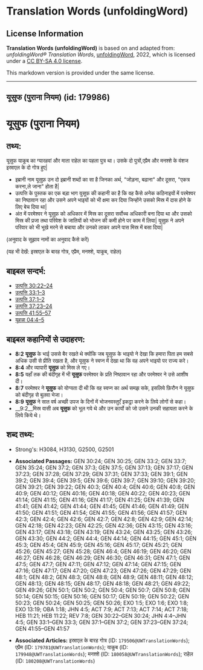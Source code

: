 # Translation Words (unfoldingWord)

## License Information

**Translation Words (unfoldingWord)** is based on and adapted from: _unfoldingWord® Translation Words_, [unfoldingWord](https://unfoldingword.org/utw), 2022, which is licensed under a [CC BY-SA 4.0 license](https://creativecommons.org/licenses/by-sa/4.0/legalcode.en).

This markdown version is provided under the same license.



--------------------------------

## यूसुफ (पुराना नियम) (id: 179986)

यूसुफ (पुराना नियम)
===================

तथ्य:
-----

यूसुफ याकूब का ग्यारहवां और माता राहेल का पहला पुत्र था। उसके दो पुत्रों,एप्रैम और मनश्शे के वंशज इस्राएल के दो गोत्र हुए\|

* इब्रानी नाम यूसुफ़ उन दो इब्रानी शब्दों का सा है जिनका अर्थ, "जोड़ना, बढाना" और दूसरा, "एकत्र करना,ले जाना" होता है\|
* उत्पत्ति के पुस्तक का एक बड़ा भाग युसूफ की कहानी का है कि वह कैसे अनेक कठिनाइयों में परमेश्वर का निष्ठावान रहा और उसने अपने भाइयों को भी क्षमा कर दिया जिन्होंने उसको मिस्र में दास होने के लिए बेच दिया था\|
* अंत में परमेश्वर ने यूसुफ़ को अधिकार में मिस्र का दूसरा सर्वोच्च अधिकारी बना दिया था और उसको मिस्र की प्रजा तथा परिवेश के जातियों को भोजन की कमी होने पर काम में लिया\| यूसुफ़ ने अपने परिवार को भी भूखे मरने से बचाया और उनको लाकर अपने पास मिस्र में बसा दिया\|

(अनुवाद के सुझाव नामों का अनुवाद कैसे करें)

(यह भी देखें: इस्राएल के बारह गोत्र, एप्रैम, मनश्शे, याकूब, राहेल)

बाइबल सन्दर्भ:
--------------

* [उत्पत्ति 30:22–24](https://ref.ly/Gen30:22-Gen30:24)
* [उत्पत्ति 33:1–3](https://ref.ly/Gen33:1-Gen33:3)
* [उत्पत्ति 37:1–2](https://ref.ly/Gen37:1-Gen37:2)
* [उत्पत्ति 37:23–24](https://ref.ly/Gen37:23-Gen37:24)
* [उत्पत्ति 41:55–57](https://ref.ly/Gen41:55-Gen41:57)
* [यूहन्ना 04:4–5](https://ref.ly/John4:4-John4:5)

बाइबल कहानियों से उदाहरण:
-------------------------

* **8:2** **यूसुफ** के भाई उससे बैर रखते थे क्योंकि जब यूसुफ के भाइयो ने देखा कि हमारा पिता हम सबसे अधिक उसी से प्रीति रखता है, और यूसुफ ने स्वप्न में देखा था कि वह अपने भाइयो पर राज्य करे।
* **8:4** और व्यापारी **यूसुफ** को मिस्र ले गए।
* **8:5** यहाँ तक की बंदीगृह में भी **यूसुफ** परमेश्वर के प्रति निष्ठावान रहा और परमेश्वर ने उसे आशीष दी।
* **8:7** परमेश्वर ने **यूसुफ** को योग्यता दी थी कि वह स्वप्न का अर्थ समझ सके, इसलिये फ़िरौन ने यूसुफ को बंदीगृह से बुलवा भेजा।
* **8:9** **यूसुफ** ने सात वर्ष अच्छी उपज के दिनों में भोजनवस्तुएँ इकट्ठा करने के लिये लोगों से कहा।
* \_\_9:2\_\_मिस्र वासी अब **यूसुफ** को भूल गये थे और उन कार्यो को जो उसने उनकी सहायता करने के लिये किये थे।

शब्द तथ्य:
----------

* Strong's: H3084, H3130, G2500, G2501

* **Associated Passages:** GEN 30:24; GEN 30:25; GEN 33:2; GEN 33:7; GEN 35:24; GEN 37:2; GEN 37:3; GEN 37:5; GEN 37:13; GEN 37:17; GEN 37:23; GEN 37:28; GEN 37:29; GEN 37:31; GEN 37:33; GEN 39:1; GEN 39:2; GEN 39:4; GEN 39:5; GEN 39:6; GEN 39:7; GEN 39:10; GEN 39:20; GEN 39:21; GEN 39:22; GEN 40:3; GEN 40:4; GEN 40:6; GEN 40:8; GEN 40:9; GEN 40:12; GEN 40:16; GEN 40:18; GEN 40:22; GEN 40:23; GEN 41:14; GEN 41:15; GEN 41:16; GEN 41:17; GEN 41:25; GEN 41:39; GEN 41:41; GEN 41:42; GEN 41:44; GEN 41:45; GEN 41:46; GEN 41:49; GEN 41:50; GEN 41:51; GEN 41:54; GEN 41:55; GEN 41:56; GEN 41:57; GEN 42:3; GEN 42:4; GEN 42:6; GEN 42:7; GEN 42:8; GEN 42:9; GEN 42:14; GEN 42:18; GEN 42:23; GEN 42:25; GEN 42:36; GEN 43:15; GEN 43:16; GEN 43:17; GEN 43:18; GEN 43:19; GEN 43:24; GEN 43:25; GEN 43:26; GEN 43:30; GEN 44:2; GEN 44:4; GEN 44:14; GEN 44:15; GEN 45:1; GEN 45:3; GEN 45:4; GEN 45:9; GEN 45:16; GEN 45:17; GEN 45:21; GEN 45:26; GEN 45:27; GEN 45:28; GEN 46:4; GEN 46:19; GEN 46:20; GEN 46:27; GEN 46:28; GEN 46:29; GEN 46:30; GEN 46:31; GEN 47:1; GEN 47:5; GEN 47:7; GEN 47:11; GEN 47:12; GEN 47:14; GEN 47:15; GEN 47:16; GEN 47:17; GEN 47:20; GEN 47:23; GEN 47:26; GEN 47:29; GEN 48:1; GEN 48:2; GEN 48:3; GEN 48:8; GEN 48:9; GEN 48:11; GEN 48:12; GEN 48:13; GEN 48:15; GEN 48:17; GEN 48:18; GEN 48:21; GEN 49:22; GEN 49:26; GEN 50:1; GEN 50:2; GEN 50:4; GEN 50:7; GEN 50:8; GEN 50:14; GEN 50:15; GEN 50:16; GEN 50:17; GEN 50:19; GEN 50:22; GEN 50:23; GEN 50:24; GEN 50:25; GEN 50:26; EXO 1:5; EXO 1:6; EXO 1:8; EXO 13:19; OBA 1:18; JHN 4:5; ACT 7:9; ACT 7:13; ACT 7:14; ACT 7:18; HEB 11:21; HEB 11:22; REV 7:8; GEN 30:22–GEN 30:24; JHN 4:4–JHN 4:5; GEN 33:1–GEN 33:3; GEN 37:1–GEN 37:2; GEN 37:23–GEN 37:24; GEN 41:55–GEN 41:57
* **Associated Articles:** इस्राएल के बारह गोत्र (ID: `179506@UWTranslationWords`); एप्रैम (ID: `179781@UWTranslationWords`); याकूब (ID: `179948@UWTranslationWords`); मनश्शे (ID: `180058@UWTranslationWords`); राहेल (ID: `180208@UWTranslationWords`)

